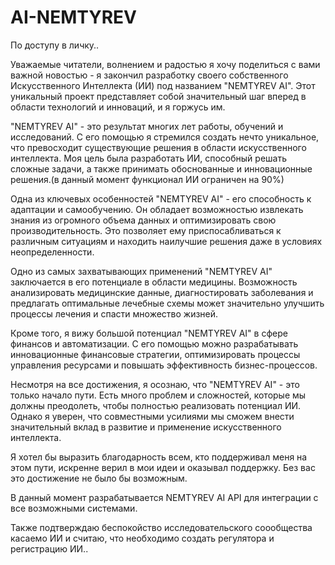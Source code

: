 # AI-NEMTYREV
По доступу в личку.. 

Уважаемые читатели, волнением и радостью я хочу поделиться с вами важной новостью - я закончил разработку своего собственного Искусственного Интеллекта (ИИ) под названием "NEMTYREV AI". Этот уникальный проект представляет собой значительный шаг вперед в области технологий и инноваций, и я горжусь им.

"NEMTYREV AI" - это результат многих лет работы, обучений и исследований. С его помощью я стремился создать нечто уникальное, что превосходит существующие решения в области искусственного интеллекта. Моя цель была разработать ИИ, способный решать сложные задачи, а также принимать обоснованные и инновационные решения.(в данный момент функционал ИИ ограничен на 90%)

Одна из ключевых особенностей "NEMTYREV AI" - его способность к адаптации и самообучению. Он обладает возможностью извлекать знания из огромного объема данных и оптимизировать свою производительность. Это позволяет ему приспосабливаться к различным ситуациям и находить наилучшие решения даже в условиях неопределенности.

Одно из самых захватывающих применений "NEMTYREV AI" заключается в его потенциале в области медицины. Возможность анализировать медицинские данные, диагностировать заболевания и предлагать оптимальные лечебные схемы может значительно улучшить процессы лечения и спасти множество жизней.

Кроме того, я вижу большой потенциал "NEMTYREV AI" в сфере финансов и автоматизации. С его помощью можно разрабатывать инновационные финансовые стратегии, оптимизировать процессы управления ресурсами и повышать эффективность бизнес-процессов.

Несмотря на все достижения, я осознаю, что "NEMTYREV AI" - это только начало пути. Есть много проблем и сложностей, которые мы должны преодолеть, чтобы полностью реализовать потенциал ИИ. Однако я уверен, что совместными усилиями мы сможем внести значительный вклад в развитие и применение искусственного интеллекта.

Я хотел бы выразить благодарность всем, кто поддерживал меня на этом пути, искренне верил в мои идеи и оказывал поддержку. Без вас это достижение не было бы возможным.

В данный момент разрабатывается NEMTYREV AI API для интеграции с все возможными системами.

Также подтверждаю беспокойство исследовательского соообщества касаемо ИИ и считаю, что необходимо создать регулятора и регистрацию ИИ..


 